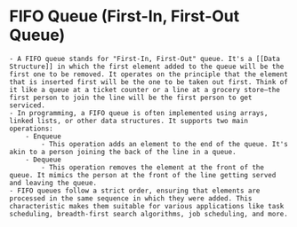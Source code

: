 # FIFO Queue (First-In, First-Out Queue)
	- A FIFO queue stands for "First-In, First-Out" queue. It's a [[Data Structure]] in which the first element added to the queue will be the first one to be removed. It operates on the principle that the element that is inserted first will be the one to be taken out first. Think of it like a queue at a ticket counter or a line at a grocery store—the first person to join the line will be the first person to get serviced.
	- In programming, a FIFO queue is often implemented using arrays, linked lists, or other data structures. It supports two main operations:
		- Enqueue
			- This operation adds an element to the end of the queue. It's akin to a person joining the back of the line in a queue.
		- Dequeue
			- This operation removes the element at the front of the queue. It mimics the person at the front of the line getting served and leaving the queue.
	- FIFO queues follow a strict order, ensuring that elements are processed in the same sequence in which they were added. This characteristic makes them suitable for various applications like task scheduling, breadth-first search algorithms, job scheduling, and more.